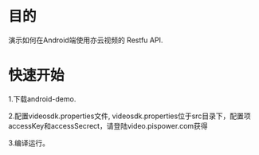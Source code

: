 # 目的
  演示如何在Android端使用亦云视频的 Restfu API.

# 快速开始
  <p>1.下载android-demo.</p>
  <p>2.配置videosdk.properties文件, videosdk.properties位于src目录下，配置项accessKey和accessSecrect，请登陆video.pispower.com获得</p>
  <p>3.编译运行。</p>
  

  


